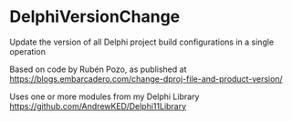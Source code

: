 # DelphiVersionChange
Update the version of all Delphi project build configurations in a single operation

Based on code by Rubén Pozo, as published at
https://blogs.embarcadero.com/change-dproj-file-and-product-version/

Uses one or more modules from my Delphi Library 
https://github.com/AndrewKED/Delphi11Library